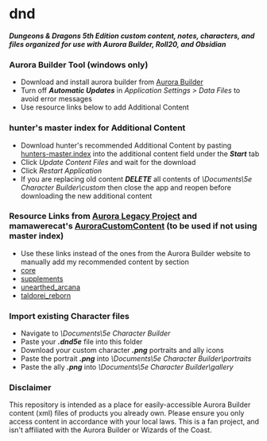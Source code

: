 # dnd
***Dungeons & Dragons 5th Edition custom content, notes, characters, and files organized for use with Aurora Builder, Roll20, and Obsidian***


### Aurora Builder Tool (windows only)

* Download and install aurora builder from [Aurora Builder](https://aurorabuilder.com/)
* Turn off ***Automatic Updates*** in *Application Settings > Data Files* to avoid error messages
* Use resource links below to add Additional Content

### hunter's master index for Additional Content

* Download hunter's recommended Additional Content by pasting [hunters-master.index](https://raw.githubusercontent.com/howe-hunter/dnd/refs/heads/main/hunters-master.index) into the additional content field under the ***Start*** tab
* Click *Update Content Files* and wait for the download
* Click *Restart Application* 
* If you are replacing old content ***DELETE*** all contents of *\Documents\5e Character Builder\custom* then close the app and reopen before downloading the new additional content

### Resource Links from [Aurora Legacy Project](https://github.com/AuroraLegacy/elements) and mamawerecat's [AuroraCustomContent](https://github.com/mamawerecat/AuroraCustomContent/tree/main) (to be used if not using master index)

* Use these links instead of the ones from the Aurora Builder website to manually add my recommended content by section
* [core](https://raw.githubusercontent.com/AuroraLegacy/elements/master/core.index)
* [supplements](https://raw.githubusercontent.com/AuroraLegacy/elements/master/supplements.index)
* [unearthed_arcana](https://raw.githubusercontent.com/AuroraLegacy/elements/master/unearthed-arcana.index)
* [taldorei_reborn](https://raw.githubusercontent.com/mamawerecat/AuroraCustomContent/main/taldorei-reborn.index)

### Import existing Character files

* Navigate to *\Documents\5e Character Builder*
* Paste your ***.dnd5e*** file into this folder
* Download your custom character ***.png*** portraits and ally icons
* Paste the portrait ***.png*** into *\Documents\5e Character Builder\portraits*
* Paste the ally ***.png*** into *\Documents\5e Character Builder\gallery*

### Disclaimer
This repository is intended as a place for easily-accessible Aurora Builder content (xml) files of products you already own. Please ensure you only access content in accordance with your local laws. This is a fan project, and isn't affiliated with the Aurora Builder or Wizards of the Coast.